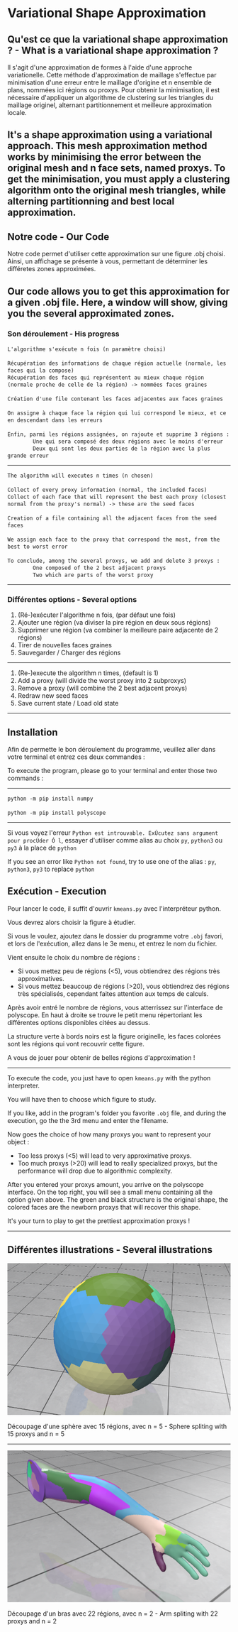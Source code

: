 # Variational Shape Approximation
## Qu'est ce que la variational shape approximation ? - What is a variational shape approximation ?

Il s'agit d'une approximation de formes à l'aide d'une approche variationelle. 
Cette méthode d'approximation de maillage s'effectue par minimisation d'une erreur entre le maillage d'origine et n ensemble de plans, nommées ici régions ou proxys.
Pour obtenir la minimisation, il est nécessaire d'appliquer un algorithme de clustering sur les triangles du maillage originel, alternant partitionnement et meilleure approximation locale.

It's a shape approximation using a variational approach. 
This mesh approximation method works by minimising the error between the original mesh and n face sets, named proxys.
To get the minimisation, you must apply a clustering algorithm onto the original mesh triangles, while alterning partitionning and best local approximation.
---

## Notre code - Our Code
Notre code permet d'utiliser cette approximation sur une figure .obj choisi. 
Ainsi, un affichage se présente à vous, permettant de déterminer les différetes zones approximées.


Our code allows you to get this approximation for a given .obj file.
Here, a window will show, giving you the several approximated zones.
---

### Son déroulement - His progress
    L'algorithme s'exécute n fois (n paramètre choisi)
	
    Récupération des informations de chaque région actuelle (normale, les faces qui la compose)
	Récupération des faces qui représentent au mieux chaque région (normale proche de celle de la région) -> nommées faces graines
	
    Création d'une file contenant les faces adjacentes aux faces graines

	On assigne à chaque face la région qui lui correspond le mieux, et ce en descendant dans les erreurs

	Enfin, parmi les régions assignées, on rajoute et supprime 3 régions : 
            Une qui sera composé des deux régions avec le moins d'erreur
            Deux qui sont les deux parties de la région avec la plus grande erreur

---
    The algorithm will executes n times (n chosen)
	
    Collect of every proxy information (normal, the included faces)
	Collect of each face that will represent the best each proxy (closest normal from the proxy's normal) -> these are the seed faces
	
    Creation of a file containing all the adjacent faces from the seed faces

	We assign each face to the proxy that correspond the most, from the best to worst error

	To conclude, among the several proxys, we add and delete 3 proxys : 
            One composed of the 2 best adjacent proxys
            Two which are parts of the worst proxy

---
### Différentes options - Several options
1. (Ré-)exécuter l'algorithme n fois, (par défaut une fois)
2. Ajouter une région (va diviser la pire région en deux sous régions)
3. Supprimer une région (va combiner la meilleure paire adjacente de 2 régions)
4. Tirer de nouvelles faces graines
5. Sauvegarder / Charger des régions

---

1. (Re-)execute the algorithm n times, (default is 1)
2. Add a proxy (will divide the worst proxy into 2 subproxys)
3. Remove a proxy (will combine the 2 best adjacent proxys)
4. Redraw new seed faces
5. Save current state / Load old state

---
## Installation


Afin de permette le bon déroulement du programme, veuillez aller dans votre terminal et entrez ces deux commandes :

To execute the program, please go to your terminal and enter those two commands :

---
    
    python -m pip install numpy
    
    python -m pip install polyscope

---
Si vous voyez l'erreur `Python est introuvable. ExÚcutez sans argument pour procÚder Ó l`, essayer d'utiliser comme alias au choix `py`, `python3` ou `py3` à la place de `python`

If you see an error like `Python not found`, try to use one of the alias : `py`, `python3`, `py3` to replace `python`


## Exécution - Execution
Pour lancer le code, il suffit d'ouvrir `kmeans.py` avec l'interpréteur python.

Vous devrez alors choisir la figure à étudier.

Si vous le voulez, ajoutez dans le dossier du programme votre `.obj` favori, et lors de l'exécution, allez dans le 3e menu, et entrez le nom du fichier.

Vient ensuite le choix du nombre de régions :

- Si vous mettez peu de régions (<5), vous obtiendrez des régions très approximatives.
- Si vous mettez beaucoup de régions (>20), vous obtiendrez des régions très spécialisés, cependant faites attention aux temps de calculs.

Après avoir entré le nombre de régions, vous atterrissez sur l'interface de polyscope. En haut à droite se trouve le petit menu répertoriant les différentes options disponibles citées au dessus.

La structure verte à bords noirs est la figure originelle, les faces colorées sont les régions qui vont recouvrir cette figure.

A vous de jouer pour obtenir de belles régions d'approximation !

---

To execute the code, you just have to open `kmeans.py` with the python interpreter.

You will have then to choose which figure to study.

If you like, add in the program's folder you favorite `.obj` file, and during the execution, go the the 3rd menu and enter the filename.

Now goes the choice of how many proxys you want to represent your object :

- Too less proxys (<5) will lead to very approximative proxys.
- Too much proxys (>20) will lead to really specialized proxys, but the performance will drop due to algorithmic complexity.

After you entered your proxys amount, you arrive on the polyscope interface. On the top right, you will see a small menu containing all the option given above.
The green and black structure is the original shape, the colored faces are the newborn proxys that will recover this shape.

It's your turn to play to get the prettiest approximation proxys !

---
## Différentes illustrations - Several illustrations

![sphere15-5.png](sphere15-5.png)

Découpage d'une sphère avec 15 régions, avec n = 5 -
Sphere spliting with 15 proxys and n = 5

---

![arm22-2.png](arm22-2.png)

Découpage d'un bras avec 22 régions, avec n = 2 -
Arm spliting with 22 proxys and n = 2
